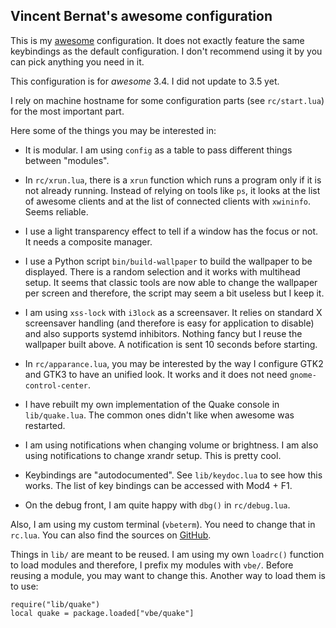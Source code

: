 Vincent Bernat's awesome configuration
--------------------------------------

This is my [awesome](http://awesome.naquadah.org) configuration. It
does not exactly feature the same keybindings as the default
configuration. I don't recommend using it by you can pick anything you
need in it.

This configuration is for _awesome_ 3.4. I did not update to 3.5 yet.

I rely on machine hostname for some configuration parts (see
`rc/start.lua`) for the most important part.

Here some of the things you may be interested in:

 - It is modular. I am using `config` as a table to pass different
   things between "modules".

 - In `rc/xrun.lua`, there is a `xrun` function which runs a program
   only if it is not already running. Instead of relying on tools like
   `ps`, it looks at the list of awesome clients and at the list of
   connected clients with `xwininfo`. Seems reliable.

 - I use a light transparency effect to tell if a window has the focus
   or not. It needs a composite manager.

 - I use a Python script `bin/build-wallpaper` to build the wallpaper
   to be displayed. There is a random selection and it works with
   multihead setup. It seems that classic tools are now able to change
   the wallpaper per screen and therefore, the script may seem a bit
   useless but I keep it.

 - I am using `xss-lock` with `i3lock` as a screensaver. It relies on
   standard X screensaver handling (and therefore is easy for
   application to disable) and also supports systemd
   inhibitors. Nothing fancy but I reuse the wallpaper built above. A
   notification is sent 10 seconds before starting.

 - In `rc/apparance.lua`, you may be interested by the way I configure
   GTK2 and GTK3 to have an unified look. It works and it does not
   need `gnome-control-center`.

 - I have rebuilt my own implementation of the Quake console in
   `lib/quake.lua`. The common ones didn't like when awesome was
   restarted.

 - I am using notifications when changing volume or brightness. I am
   also using notifications to change xrandr setup. This is pretty
   cool.
 
 - Keybindings are "autodocumented". See `lib/keydoc.lua` to see how
   this works. The list of key bindings can be accessed with Mod4 +
   F1.
   
 - On the debug front, I am quite happy with `dbg()` in
   `rc/debug.lua`.

Also, I am using my custom terminal (`vbeterm`). You need to change
that in `rc.lua`. You can also find the sources on
[GitHub](https://github.com/vincentbernat/vbeterm).

Things in `lib/` are meant to be reused. I am using my own `loadrc()`
function to load modules and therefore, I prefix my modules with
`vbe/`. Before reusing a module, you may want to change this. Another
way to load them is to use:

	require("lib/quake")
	local quake = package.loaded["vbe/quake"]

